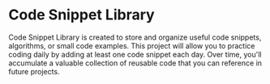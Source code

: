# Code Snippet Library

Code Snippet Library is created to store and organize useful code snippets, algorithms, or small code examples. This project will allow you to practice coding daily by adding at least one code snippet each day. Over time, you'll accumulate a valuable collection of reusable code that you can reference in future projects.
